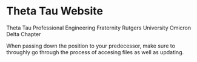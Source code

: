 # Theta Tau Website
Theta Tau Professional Engineering Fraternity 
Rutgers University Omicron Delta Chapter

When passing down the position to your predecessor,
make sure to throughly go through the process of 
accesing files as well as updating.
